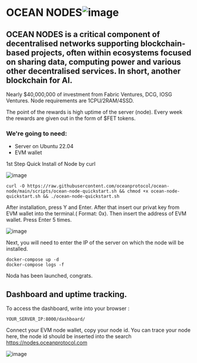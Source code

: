 # OCEAN NODES![image](https://github.com/user-attachments/assets/779da908-8741-4502-8cf5-8526fd9c3150)

## OCEAN NODES is a critical component of decentralised networks supporting blockchain-based projects, often within ecosystems focused on sharing data, computing power and various other decentralised services. In short, another blockchain for AI.

Nearly $40,000,000 of investment from Fabric Ventures, DCG, IOSG Ventures.
Node requirements are 1CPU/2RAM/4SSD.

The point of the rewards is high uptime of the server (node). Every week the rewards are given out in the form of $FET tokens.

### We're going to need:
- Server on Ubuntu 22.04
- EVM wallet

1st Step
Quick Install of Node by curl

![image](https://github.com/user-attachments/assets/4b545946-ffc8-49b8-85c7-dd49bdc3256e)
```
curl -O https://raw.githubusercontent.com/oceanprotocol/ocean-node/main/scripts/ocean-node-quickstart.sh && chmod +x ocean-node-quickstart.sh && ./ocean-node-quickstart.sh
```

After installation, press Y and Enter. After that insert our privat key from EVM wallet into the terminal.( Format: 0x<privatkey>). Then insert the address of EVM wallet. Press Enter 5 times.

![image](https://github.com/user-attachments/assets/c9029c8f-3426-4e13-84be-9d3c73a5e1bc)


Next, you will need to enter the IP of the server on which the node will be installed.
```
docker-compose up -d
docker-compose logs -f
```
Noda has been launched, congrats.

## Dashboard and uptime tracking.

To access the dashboard, write into your browser : 

```YOUR_SERVER_IP:8000/dashboard/```

Connect your EVM node wallet, copy your node id.
You can trace your node here, the node id should be inserted into the search https://nodes.oceanprotocol.com


![image](https://github.com/user-attachments/assets/08608785-c718-4ebc-b29a-5babd856b6d0)
